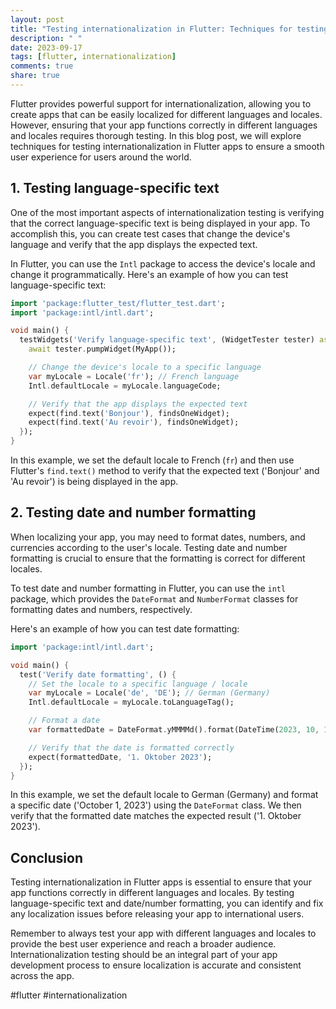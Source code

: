 ```yaml
---
layout: post
title: "Testing internationalization in Flutter: Techniques for testing support for different languages and locales in Flutter apps"
description: " "
date: 2023-09-17
tags: [flutter, internationalization]
comments: true
share: true
---
```


Flutter provides powerful support for internationalization, allowing you to create apps that can be easily localized for different languages and locales. However, ensuring that your app functions correctly in different languages and locales requires thorough testing. In this blog post, we will explore techniques for testing internationalization in Flutter apps to ensure a smooth user experience for users around the world.

## 1. Testing language-specific text

One of the most important aspects of internationalization testing is verifying that the correct language-specific text is being displayed in your app. To accomplish this, you can create test cases that change the device's language and verify that the app displays the expected text.

In Flutter, you can use the `Intl` package to access the device's locale and change it programmatically. Here's an example of how you can test language-specific text:

```dart
import 'package:flutter_test/flutter_test.dart';
import 'package:intl/intl.dart';

void main() {
  testWidgets('Verify language-specific text', (WidgetTester tester) async {
    await tester.pumpWidget(MyApp());

    // Change the device's locale to a specific language
    var myLocale = Locale('fr'); // French language
    Intl.defaultLocale = myLocale.languageCode;

    // Verify that the app displays the expected text
    expect(find.text('Bonjour'), findsOneWidget);
    expect(find.text('Au revoir'), findsOneWidget);
  });
}
```

In this example, we set the default locale to French (`fr`) and then use Flutter's `find.text()` method to verify that the expected text ('Bonjour' and 'Au revoir') is being displayed in the app.

## 2. Testing date and number formatting

When localizing your app, you may need to format dates, numbers, and currencies according to the user's locale. Testing date and number formatting is crucial to ensure that the formatting is correct for different locales.

To test date and number formatting in Flutter, you can use the `intl` package, which provides the `DateFormat` and `NumberFormat` classes for formatting dates and numbers, respectively.

Here's an example of how you can test date formatting:

```dart
import 'package:intl/intl.dart';

void main() {
  test('Verify date formatting', () {
    // Set the locale to a specific language / locale
    var myLocale = Locale('de', 'DE'); // German (Germany)
    Intl.defaultLocale = myLocale.toLanguageTag();

    // Format a date
    var formattedDate = DateFormat.yMMMMd().format(DateTime(2023, 10, 1));

    // Verify that the date is formatted correctly
    expect(formattedDate, '1. Oktober 2023');
  });
}
```

In this example, we set the default locale to German (Germany) and format a specific date ('October 1, 2023') using the `DateFormat` class. We then verify that the formatted date matches the expected result ('1. Oktober 2023').

## Conclusion

Testing internationalization in Flutter apps is essential to ensure that your app functions correctly in different languages and locales. By testing language-specific text and date/number formatting, you can identify and fix any localization issues before releasing your app to international users.

Remember to always test your app with different languages and locales to provide the best user experience and reach a broader audience. Internationalization testing should be an integral part of your app development process to ensure localization is accurate and consistent across the app.

#flutter #internationalization